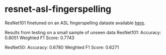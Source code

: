 # resnet-asl-fingerspelling
ResNet101 finetuned on an ASL fingerspelling dataste available [here](https://huggingface.co/aalof/resnet101-asl-fingerspelling).

Results from testing on a small sample of unseen data
ResNet101:
Accuracy: 0.8051
Weighted F1 Score: 0.7743

ResNet50:
Accuracy: 0.6780
Weighted F1 Score: 0.6271
